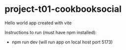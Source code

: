 # project-t01-cookbooksocial

Hello world app created with vite

Instructions to run (must have npm installed):

- npm run dev (will run app on local host port 5173)
